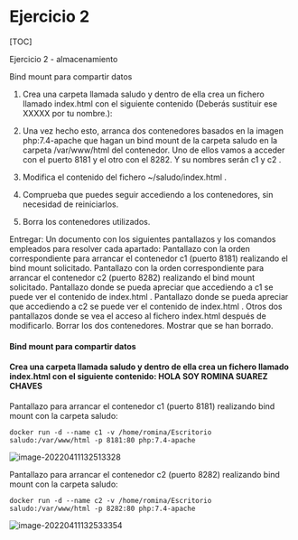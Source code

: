 # Ejercicio 2

[TOC]

Ejercicio 2 - almacenamiento

Bind mount para compartir datos

1. Crea una carpeta llamada saludo y dentro de ella crea un fichero llamado index.html con el
    siguiente contenido (Deberás sustituir ese XXXXX por tu nombre.):

2. Una vez hecho esto, arranca dos contenedores basados en la imagen php:7.4-apache que hagan un bind mount de la carpeta saludo en la carpeta /var/www/html del contenedor. Uno de ellos vamos a acceder con el puerto 8181 y el otro con el 8282. Y su nombres serán c1 y c2 .

3. Modifica el contenido del fichero ~/saludo/index.html .

4. Comprueba que puedes seguir accediendo a los contenedores, sin necesidad de reiniciarlos.

5. Borra los contenedores utilizados.

  Entregar:
  Un documento con los siguientes pantallazos y los comandos empleados para resolver cada apartado:
  Pantallazo con la orden correspondiente para arrancar el contenedor c1 (puerto 8181) realizando el bind
  mount solicitado.
  Pantallazo con la orden correspondiente para arrancar el contenedor c2 (puerto 8282) realizando el bind
  mount solicitado.
  Pantallazo donde se pueda apreciar que accediendo a c1 se puede ver el contenido de index.html .
  Pantallazo donde se pueda apreciar que accediendo a c2 se puede ver el contenido de index.html .
  Otros dos pantallazos donde se vea el acceso al fichero index.html después de modificarlo.
  Borrar los dos contenedores. Mostrar que se han borrado.



#### Bind mount para compartir datos

#### Crea una carpeta llamada saludo y dentro de ella crea un fichero llamado index.html con el siguiente contenido: HOLA SOY ROMINA SUAREZ CHAVES



Pantallazo para arrancar el contenedor c1 (puerto 8181) realizando bind mount con la carpeta saludo:

```
docker run -d --name c1 -v /home/romina/Escritorio saludo:/var/www/html -p 8181:80 php:7.4-apache
```

![image-20220411132513328](C:\Users\Romina\AppData\Roaming\Typora\typora-user-images\image-20220411132513328.png)

Pantallazo para arrancar el contenedor c2 (puerto 8282) realizando bind mount con la carpeta saludo:

```
docker run -d --name c2 -v /home/romina/Escritorio saludo:/var/www/html -p 8282:80 php:7.4-apache
```

![image-20220411132533354](C:\Users\Romina\AppData\Roaming\Typora\typora-user-images\image-20220411132533354.png)